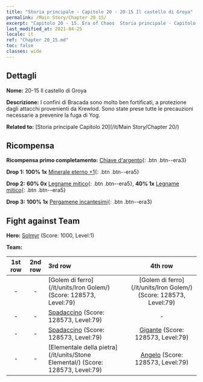 ```yaml
---
title: "Storia principale - Capitolo 20 - 20-15 Il castello di Groya"
permalink: /Main Story/Chapter 20_15/
excerpt: "Capitolo 20 - 15. Era of Chaos  Storia principale - Capitolo 20_15. 20-15 Il castello di Groya"
last_modified_at: 2021-04-25
locale: it
ref: "Chapter 20_15.md"
toc: false
classes: wide
---
```


## Dettagli

 **Nome:** 20-15 Il castello di Groya

 **Descrizione:** I confini di Bracada sono molto ben fortificati, a protezione dagli attacchi provenienti da Krewlod. Sono state prese tutte le precauzioni necessarie a prevenire la fuga di Yog.

 **Related to:** [Storia principale Capitolo 20](/it/Main Story/Chapter 20/)

## Ricompensa

 **Ricompensa primo completamento:** [Chiave d'argento](/ItemsIT/con_693/){: .btn .btn--era3}

 **Drop 1:** **100% 1x** [Minerale eterno +1](/ItemsIT/mat_68/){: .btn .btn--era5}

 **Drop 2:** **60% 0x** [Legname mitico](/ItemsIT/mat_62/){: .btn .btn--era5}, **40% 1x** [Legname mitico](/ItemsIT/mat_62/){: .btn .btn--era5}

 **Drop 3:** **100% 1x** [Pergamene incantesimi](/ItemsIT/con_694/){: .btn .btn--era3}


## Fight against Team
 **Hero:** [Solmyr](/it/heroes/Solmyr/) (Score: 1000, Level:1)

 **Team:**


  | 1st row | 2nd row | 3rd row | 4th row |
  |:----:|:----:|:----|:----:|
  | - | - | [Golem di ferro](/it/units/Iron Golem/) (Score: 128573, Level:79)  | [Golem di ferro](/it/units/Iron Golem/) (Score: 128573, Level:79)  |
  | - | - | [Spadaccino](/it/units/Swordsman/) (Score: 128573, Level:79)  | - |
  | - | - | [Spadaccino](/it/units/Swordsman/) (Score: 128573, Level:79)  | [Gigante](/it/units/Giant/) (Score: 128573, Level:79)  |
  | - | - | [Elementale della pietra](/it/units/Stone Elemental/) (Score: 128573, Level:79)  | [Angelo](/it/units/Angel/) (Score: 128573, Level:79)  |


